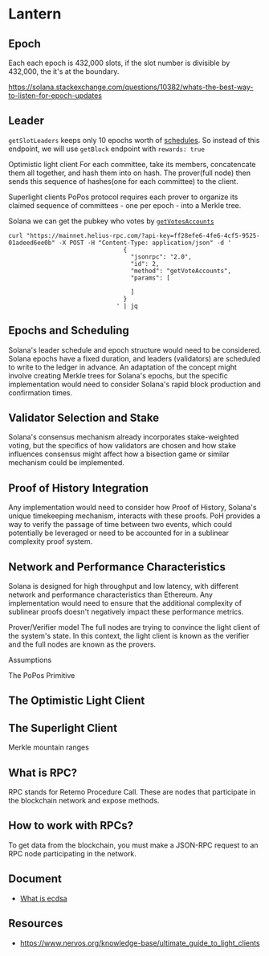 # Lantern

## Epoch

Each each epoch is 432,000 slots, if the slot number is divisible by 432,000, the it's at the boundary.

https://solana.stackexchange.com/questions/10382/whats-the-best-way-to-listen-for-epoch-updates

## Leader

`getSlotLeaders` keeps only 10 epochs worth of [schedules](https://github.com/anza-xyz/agave/blob/3863bb1bdf0f7c9a0b35c2c19dc50943ca39657e/ledger/src/leader_schedule_cache.rs#L22).
So instead of this endpoint, we will use `getBlock` endpoint with `rewards: true`

Optimistic light client
For each committee, take its members, concatencate them all together, and hash them into on hash. 
The prover(full node) then sends this sequence of hashes(one for each committee) to the client. 

Superlight clients
PoPos protocol requires each prover to organize its claimed sequence of committees - one per epoch - into a Merkle tree.

Solana
we can get the pubkey who votes by [`getVotesAccounts`](https://solana.com/docs/rpc/http/getvoteaccounts)

```
curl "https://mainnet.helius-rpc.com/?api-key=ff28efe6-4fe6-4cf5-9525-01adeed6ee0b" -X POST -H "Content-Type: application/json" -d '
                                {
                                  "jsonrpc": "2.0",
                                  "id": 2,
                                  "method": "getVoteAccounts",
                                  "params": [

                                  ]
                                }
                              ' | jq
```

## Epochs and Scheduling
Solana's leader schedule and epoch structure would need to be considered. Solana epochs have a fixed duration, and leaders (validators) are scheduled to write to the ledger in advance. An adaptation of the concept might involve creating Merkle trees for Solana's epochs, but the specific implementation would need to consider Solana's rapid block production and confirmation times.

## Validator Selection and Stake
Solana's consensus mechanism already incorporates stake-weighted voting, but the specifics of how validators are chosen and how stake influences consensus might affect how a bisection game or similar mechanism could be implemented.

## Proof of History Integration
Any implementation would need to consider how Proof of History, Solana's unique timekeeping mechanism, interacts with these proofs. PoH provides a way to verify the passage of time between two events, which could potentially be leveraged or need to be accounted for in a sublinear complexity proof system.

## Network and Performance Characteristics
Solana is designed for high throughput and low latency, with different network and performance characteristics than Ethereum. Any implementation would need to ensure that the additional complexity of sublinear proofs doesn't negatively impact these performance metrics.

Prover/Verifier model
The full nodes are trying to convince the light client of the system's state. In this context, the light client is known as the verifier and the full nodes  are known as the provers. 


Assumptions


The PoPos Primitive


## The Optimistic Light Client


## The Superlight Client


Merkle mountain ranges



## What is RPC?
RPC stands for Retemo Procedure Call. These are nodes that participate in the blockchain network and expose methods.

## How to work with RPCs?
To get data from the blockchain, you must make a JSON-RPC request to an RPC node participating in the network. 

## Document
- [What is ecdsa](https://zoom-blc.com/what-is-ecdsa)

## Resources
- https://www.nervos.org/knowledge-base/ultimate_guide_to_light_clients
